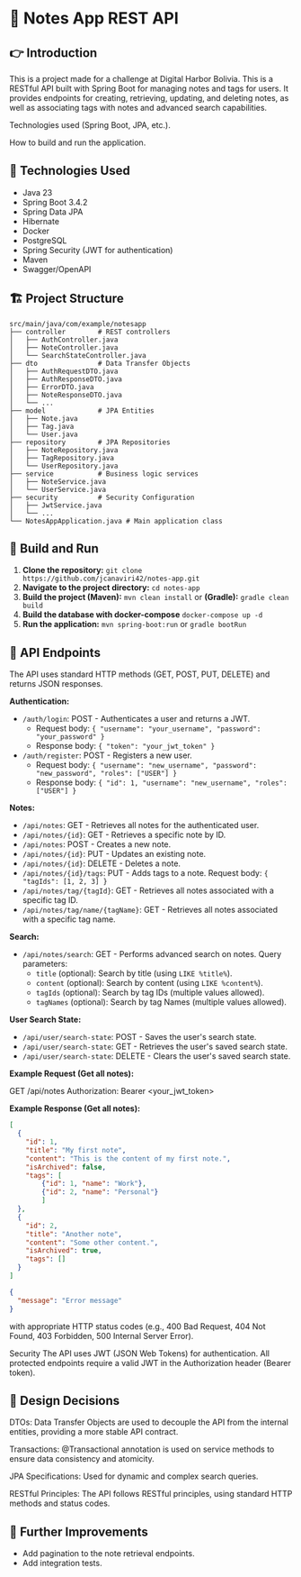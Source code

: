 # 📒 Notes App REST API

## 👉 Introduction
This is a project made for a challenge at Digital Harbor Bolivia.
This is a RESTful API built with Spring Boot for managing notes and tags for users. It provides endpoints for creating, retrieving, updating, and deleting notes, as well as associating tags with notes and advanced search capabilities.

Technologies used (Spring Boot, JPA, etc.).

How to build and run the application.

## 🍵 Technologies Used 

*   Java 23
*   Spring Boot 3.4.2
*   Spring Data JPA
*   Hibernate
*   Docker
*   PostgreSQL
*   Spring Security (JWT for authentication)
*   Maven
*   Swagger/OpenAPI

## 🏗️ Project Structure

```
src/main/java/com/example/notesapp
├── controller        # REST controllers
│   ├── AuthController.java
│   ├── NoteController.java
│   └── SearchStateController.java
├── dto               # Data Transfer Objects
│   ├── AuthRequestDTO.java
│   ├── AuthResponseDTO.java
│   ├── ErrorDTO.java
│   ├── NoteResponseDTO.java
│   └── ...
├── model             # JPA Entities
│   ├── Note.java
│   ├── Tag.java
│   └── User.java
├── repository        # JPA Repositories
│   ├── NoteRepository.java
│   ├── TagRepository.java
│   └── UserRepository.java
├── service           # Business logic services
│   ├── NoteService.java
│   └── UserService.java
├── security          # Security Configuration
│   ├── JwtService.java
│   └── ...
└── NotesAppApplication.java # Main application class
```
## 🚀 Build and Run

1.  **Clone the repository:** `git clone https://github.com/jcanaviri42/notes-app.git`
2.  **Navigate to the project directory:** `cd notes-app`
3.  **Build the project (Maven):** `mvn clean install` or **(Gradle):** `gradle clean build`
4. **Build the database with docker-compose** `docker-compose up -d`
5. **Run the application:** `mvn spring-boot:run` or `gradle bootRun`

## 🚪 API Endpoints

The API uses standard HTTP methods (GET, POST, PUT, DELETE) and returns JSON responses.

**Authentication:**

*   `/auth/login`: POST - Authenticates a user and returns a JWT.
    *   Request body: `{ "username": "your_username", "password": "your_password" }`
    *   Response body: `{ "token": "your_jwt_token" }`
*   `/auth/register`: POST - Registers a new user.
    *   Request body: `{ "username": "new_username", "password": "new_password", "roles": ["USER"] }`
    *   Response body: `{ "id": 1, "username": "new_username", "roles":["USER"] }`

**Notes:**

*   `/api/notes`: GET - Retrieves all notes for the authenticated user.
*   `/api/notes/{id}`: GET - Retrieves a specific note by ID.
*   `/api/notes`: POST - Creates a new note.
*   `/api/notes/{id}`: PUT - Updates an existing note.
*   `/api/notes/{id}`: DELETE - Deletes a note.
*   `/api/notes/{id}/tags`: PUT - Adds tags to a note. Request body: `{ "tagIds": [1, 2, 3] }`
*   `/api/notes/tag/{tagId}`: GET - Retrieves all notes associated with a specific tag ID.
* `/api/notes/tag/name/{tagName}`: GET - Retrieves all notes associated with a specific tag name.

**Search:**

*   `/api/notes/search`: GET - Performs advanced search on notes. Query parameters:
    *   `title` (optional): Search by title (using `LIKE %title%`).
    *   `content` (optional): Search by content (using `LIKE %content%`).
    *   `tagIds` (optional): Search by tag IDs (multiple values allowed).
    * `tagNames` (optional): Search by tag Names (multiple values allowed).

**User Search State:**

*   `/api/user/search-state`: POST - Saves the user's search state.
*   `/api/user/search-state`: GET - Retrieves the user's saved search state.
*   `/api/user/search-state`: DELETE - Clears the user's saved search state.

**Example Request (Get all notes):**

GET /api/notes
Authorization: Bearer <your_jwt_token>


**Example Response (Get all notes):**

```json
[
  {
    "id": 1,
    "title": "My first note",
    "content": "This is the content of my first note.",
    "isArchived": false,
    "tags": [
        {"id": 1, "name": "Work"},
        {"id": 2, "name": "Personal"}
        ]
  },
  {
    "id": 2,
    "title": "Another note",
    "content": "Some other content.",
    "isArchived": true,
    "tags": []
  }
]
```
```JSON
{
  "message": "Error message"
}
```
with appropriate HTTP status codes (e.g., 400 Bad Request, 404 Not Found, 403 Forbidden, 500 Internal Server Error).

Security
The API uses JWT (JSON Web Tokens) for authentication. All protected endpoints require a valid JWT in the Authorization header (Bearer token).

## 🎨 Design Decisions
DTOs: Data Transfer Objects are used to decouple the API from the internal entities, providing a more stable API contract.

Transactions: @Transactional annotation is used on service methods to ensure data consistency and atomicity.

JPA Specifications: Used for dynamic and complex search queries.

RESTful Principles: The API follows RESTful principles, using standard HTTP
methods and status codes.

## 🤔 Further Improvements
* Add pagination to the note retrieval endpoints.
* Add integration tests.
